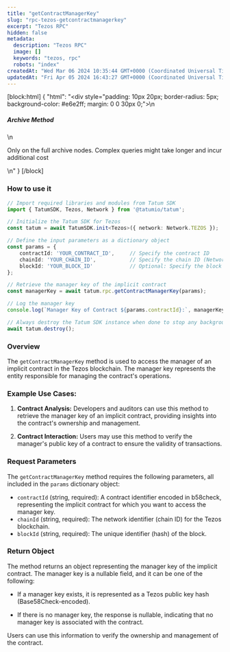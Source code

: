 ```yaml
---
title: "getContractManagerKey"
slug: "rpc-tezos-getcontractmanagerkey"
excerpt: "Tezos RPC"
hidden: false
metadata: 
  description: "Tezos RPC"
  image: []
  keywords: "tezos, rpc"
  robots: "index"
createdAt: "Wed Mar 06 2024 10:35:44 GMT+0000 (Coordinated Universal Time)"
updatedAt: "Fri Apr 05 2024 16:43:27 GMT+0000 (Coordinated Universal Time)"
---
```

[block:html]
{
  "html": "<div style=\"padding: 10px 20px; border-radius: 5px; background-color: #e6e2ff; margin: 0 0 30px 0;\">\n  <h5>Archive Method</h5>\n  <p>Only on the full archive nodes. Complex queries might take longer and incur additional cost</p>\n</div>"
}
[/block]


### How to use it

```typescript
// Import required libraries and modules from Tatum SDK
import { TatumSDK, Tezos, Network } from '@tatumio/tatum';

// Initialize the Tatum SDK for Tezos
const tatum = await TatumSDK.init<Tezos>({ network: Network.TEZOS });

// Define the input parameters as a dictionary object
const params = {
    contractId: 'YOUR_CONTRACT_ID',     // Specify the contract ID
    chainId: 'YOUR_CHAIN_ID',           // Specify the chain ID (Network identifier)
    blockId: 'YOUR_BLOCK_ID'            // Optional: Specify the block ID if needed
};

// Retrieve the manager key of the implicit contract
const managerKey = await tatum.rpc.getContractManagerKey(params);

// Log the manager key
console.log(`Manager Key of Contract ${params.contractId}:`, managerKey);

// Always destroy the Tatum SDK instance when done to stop any background processes
await tatum.destroy();
```

### Overview

The `getContractManagerKey` method is used to access the manager of an implicit contract in the Tezos blockchain. The manager key represents the entity responsible for managing the contract's operations.

### Example Use Cases:

1. **Contract Analysis:** Developers and auditors can use this method to retrieve the manager key of an implicit contract, providing insights into the contract's ownership and management.

2. **Contract Interaction:** Users may use this method to verify the manager's public key of a contract to ensure the validity of transactions.

### Request Parameters

The `getContractManagerKey` method requires the following parameters, all included in the `params` dictionary object:

- `contractId` (string, required): A contract identifier encoded in b58check, representing the implicit contract for which you want to access the manager key.
- `chainId` (string, required): The network identifier (chain ID) for the Tezos blockchain.
- `blockId` (string, required): The unique identifier (hash) of the block.

### Return Object

The method returns an object representing the manager key of the implicit contract. The manager key is a nullable field, and it can be one of the following:

- If a manager key exists, it is represented as a Tezos public key hash (Base58Check-encoded).

- If there is no manager key, the response is nullable, indicating that no manager key is associated with the contract.

Users can use this information to verify the ownership and management of the contract.

